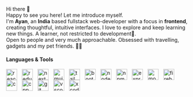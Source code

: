 <!-- <img src="https://github.com/ayan-IN/ImageAssets/blob/main/apple_wwdc.png" />
 -->
Hi there 👋<br/>
Happy to see you here! Let me introduce myself.<br/>
I'm <strong>Ayan</strong>, an <strong>India</strong> based fullstack web-developer with a focus in <strong>frontend</strong>, creating thoughtful, intuitive interfaces. I love to explore and keep learning new things. A learner, not restricted to development🤞.<br/>
Open to people and very much approachable. Obsessed with travelling, gadgets and my pet friends. 🐶🐾


#### Languages & Tools

<img align="left" alt="react" width="30px" style="padding-right: 10px" src="https://cdn.jsdelivr.net/gh/devicons/devicon/icons/react/react-original.svg" /><img align="left" alt="redux" width="30px" style="padding-right: 10px" src="https://cdn.jsdelivr.net/gh/devicons/devicon/icons/redux/redux-original.svg" />
<img align="left" alt="next" width="30px" style="padding-right: 10px" src="https://cdn.jsdelivr.net/gh/devicons/devicon/icons/nextjs/nextjs-original.svg" />
<img align="left" alt="mui" width="30px" style="padding-right: 10px" src="https://cdn.jsdelivr.net/gh/devicons/devicon/icons/materialui/materialui-plain.svg" />
<img align="left" alt="tailwind" width="30px" style="padding-right: 10px" src="https://cdn.jsdelivr.net/gh/devicons/devicon/icons/tailwindcss/tailwindcss-plain.svg" />
<img align="left" alt="bootstrap" width="30px" style="padding-right: 10px" src="https://cdn.jsdelivr.net/gh/devicons/devicon/icons/bootstrap/bootstrap-original.svg" />
<img align="left" alt="node" width="30px" style="padding-right: 10px" src="https://cdn.jsdelivr.net/gh/devicons/devicon/icons/nodejs/nodejs-original.svg" />
<img align="left" alt="npm" width="30px" style="padding-right: 10px" src="https://cdn.jsdelivr.net/gh/devicons/devicon/icons/npm/npm-original-wordmark.svg" />
<img align="left" alt="express" width="30px" style="padding-right: 10px" src="https://cdn.jsdelivr.net/gh/devicons/devicon/icons/express/express-original.svg" />
<img align="left" alt="mongodb" width="30px" style="padding-right: 10px" src="https://cdn.jsdelivr.net/gh/devicons/devicon/icons/mongodb/mongodb-original.svg" />
<img align="left" alt="firebase" width="30px" style="padding-right: 10px" src="https://cdn.jsdelivr.net/gh/devicons/devicon/icons/firebase/firebase-plain.svg" />
<img align="left" alt="c" width="30px" style="padding-right: 10px" src="https://cdn.jsdelivr.net/gh/devicons/devicon/icons/c/c-original.svg" />
<img align="left" alt="cpp" width="30px" style="padding-right: 10px" src="https://cdn.jsdelivr.net/gh/devicons/devicon/icons/cplusplus/cplusplus-original.svg" />
<img align="left" alt="git" width="30px" style="padding-right: 10px" src="https://cdn.jsdelivr.net/gh/devicons/devicon/icons/git/git-original.svg" />
<img align="left" alt="vscode" width="30px" style="padding-right: 10px" src="https://cdn.jsdelivr.net/gh/devicons/devicon/icons/vscode/vscode-original.svg" />
<img align="left" alt="xcode" width="30px" style="padding-right: 10px" src="https://cdn.jsdelivr.net/gh/devicons/devicon/icons/xcode/xcode-original.svg" />
<!-- <img align="left" alt="swift" width="30px" style="padding-right: 10px" src="https://cdn.jsdelivr.net/gh/devicons/devicon/icons/swift/swift-original.svg" /> -->
